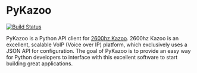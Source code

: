 # PyKazoo
[![Build Status](https://travis-ci.org/tnewman/PyKazoo.svg?branch=master)](https://travis-ci.org/tnewman/PyKazoo)

PyKazoo is a Python API client for [2600hz Kazoo](https://2600hz.atlassian.net/wiki/display/docs/Overview). 2600hz 
Kazoo is an excellent, scalable VoIP (Voice over IP) platform, which exclusively uses a JSON API for configuration. 
The goal of PyKazoo is to provide an easy way for Python developers to interface with this excellent software to start 
building great applications.